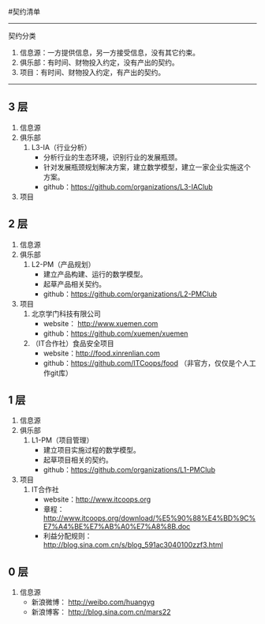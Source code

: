 #契约清单

---
契约分类  
1. 信息源：一方提供信息，另一方接受信息，没有其它约束。  
1. 俱乐部：有时间、财物投入约定，没有产出的契约。  
1. 项目：有时间、财物投入约定，有产出的契约。  

---

## 3 层
1. 信息源
1. 俱乐部
	1. L3-IA（行业分析）
		- 分析行业的生态环境，识别行业的发展瓶颈。
		- 针对发展瓶颈规划解决方案，建立数学模型，建立一家企业实施这个方案。
		- github：https://github.com/organizations/L3-IAClub
1. 项目

## 2 层
1. 信息源
1. 俱乐部
	1. L2-PM（产品规划）
		- 建立产品构建、运行的数学模型。
		- 起草产品相关契约。
		- github：https://github.com/organizations/L2-PMClub
1. 项目
	1. 北京学门科技有限公司
		- website： http://www.xuemen.com
		- github：https://github.com/xuemen/xuemen
	1. （IT合作社）食品安全项目
		- website：http://food.xinrenlian.com
		- github：https://github.com/ITCoops/food （非官方，仅仅是个人工作git库）

## 1 层
1. 信息源 
1. 俱乐部
	1. L1-PM（项目管理）
		- 建立项目实施过程的数学模型。
		- 起草项目相关的契约。
		- github：https://github.com/organizations/L1-PMClub
1. 项目
	1. IT合作社
		- website：http://www.itcoops.org
		- 章程：http://www.itcoops.org/download/%E5%90%88%E4%BD%9C%E7%A4%BE%E7%AB%A0%E7%A8%8B.doc
		- 利益分配规则： http://blog.sina.com.cn/s/blog_591ac3040100zzf3.html

## 0 层
1. 信息源
	- 新浪微博： http://weibo.com/huangyg
	- 新浪博客： http://blog.sina.com.cn/mars22 
